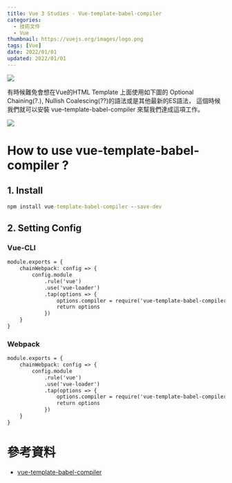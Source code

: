 ```yaml
---
title: Vue 3 Studies - Vue-template-babel-compiler
categories:
  - 技術文件
  - Vue
thumbnail: https://vuejs.org/images/logo.png
tags: [Vue]
date: 2022/01/01
updated: 2022/01/01
---
```

![](https://cythilya.github.io/assets/vue/2017-05-21-vue-logo.png)

有時候難免會想在Vue的HTML Template 上面使用如下圖的 Optional Chaining(?.), Nullish Coalescing(??)的語法或是其他最新的ES語法，
這個時候我們就可以安裝 vue-template-babel-compiler 來幫我們達成這項工作。
<!-- more --> 
![](https://user-images.githubusercontent.com/14243906/127761300-076db45a-cdce-4fda-bd02-1f4fa96de6d8.png)

# How to use vue-template-babel-compiler ?

## 1. Install

```cmd
npm install vue-template-babel-compiler --save-dev
```

## 2. Setting Config

### Vue-CLI
```html
module.exports = {
    chainWebpack: config => {
        config.module
            .rule('vue')
            .use('vue-loader')
            .tap(options => {
                options.compiler = require('vue-template-babel-compiler')
                return options
            })
    }
}
```

### Webpack
```html
module.exports = {
    chainWebpack: config => {
        config.module
            .rule('vue')
            .use('vue-loader')
            .tap(options => {
                options.compiler = require('vue-template-babel-compiler')
                return options
            })
    }
}
```

# 參考資料
* [vue-template-babel-compiler](https://www.npmjs.com/package/vue-template-babel-compiler/)